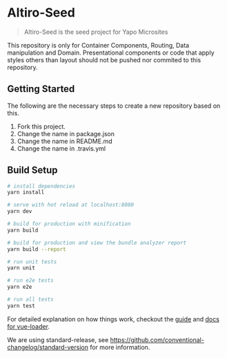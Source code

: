 # Altiro-Seed
> Altiro-Seed is the seed project for Yapo Microsites

This repository is only for Container Components, Routing, Data manipulation and Domain.
Presentational components or code that apply styles others than layout should not be pushed nor commited to this repository.

## Getting Started

The following are the necessary steps to create a new repository based on this.

1. Fork this project.
2. Change the name in package.json
3. Change the name in README.md
4. Change the name in .travis.yml

## Build Setup

``` bash
# install dependencies
yarn install

# serve with hot reload at localhost:8080
yarn dev

# build for production with minification
yarn build

# build for production and view the bundle analyzer report
yarn build --report

# run unit tests
yarn unit

# run e2e tests
yarn e2e

# run all tests
yarn test
```

For detailed explanation on how things work, checkout the [guide](http://vuejs-templates.github.io/webpack/) and [docs for vue-loader](http://vuejs.github.io/vue-loader).

We are using standard-release, see https://github.com/conventional-changelog/standard-version for more information.

